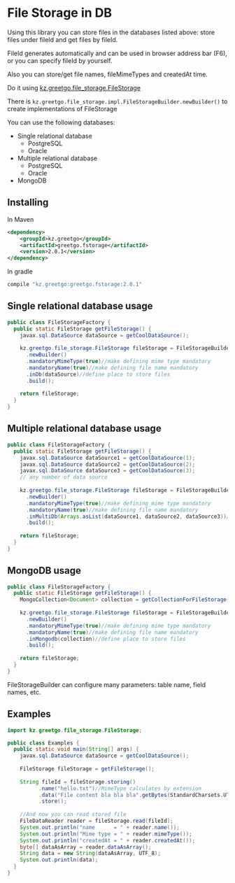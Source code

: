 # File Storage in DB

Using this library you can store files in the databases listed above: store files under fileId
and get files by fileId.

FileId generates automatically and can be used in browser address bar (F6), or you can specify fileId by yourself.

Also you can store/get file names, fileMimeTypes and createdAt time.

Do it using [kz.greetgo.file_storage.FileStorage](https://github.com/greetgo/greetgo.fstorage/blob/master/src/kz/greetgo/file_storage/FileStorage.java)

There is `kz.greetgo.file_storage.impl.FileStorageBuilder.newBuilder()` to create implementations of FileStorage

You can use the following databases:

 - Single relational database
   - PostgreSQL
   - Oracle
 - Multiple relational database
   - PostgreSQL
   - Oracle
 - MongoDB

## Installing

In Maven

```xml
<dependency>
    <groupId>kz.greetgo</groupId>
    <artifactId>greetgo.fstorage</artifactId>
    <version>2.0.1</version>
</dependency>
```

In gradle

```groovy
compile "kz.greetgo:greetgo.fstorage:2.0.1"
```

## Single relational database usage

```java
public class FileStorageFactory {
  public static FileStorage getFileStorage() {
    javax.sql.DataSource dataSource = getCoolDataSource();
    
    kz.greetgo.file_storage.FileStorage fileStorage = FileStorageBuilder
      .newBuilder()
      .mandatoryMimeType(true)//make defining mime type mandatory
      .mandatoryName(true)//make defining file name mandatory
      .inDb(dataSource)//define place to store files
      .build();
    
    return fileStorage;
  }
}
```

## Multiple relational database usage

```java
public class FileStorageFactory {
  public static FileStorage getFileStorage() {
    javax.sql.DataSource dataSource1 = getCoolDataSource(1);
    javax.sql.DataSource dataSource2 = getCoolDataSource(2);
    javax.sql.DataSource dataSource3 = getCoolDataSource(3);
    // any number of data source
    
    kz.greetgo.file_storage.FileStorage fileStorage = FileStorageBuilder
      .newBuilder()
      .mandatoryMimeType(true)//make defining mime type mandatory
      .mandatoryName(true)//make defining file name mandatory
      .inMultiDb(Arrays.asList(dataSource1, dataSource2, dataSource3))//define place to store files
      .build();
    
    return fileStorage;
  }
}
```

## MongoDB usage

```java
public class FileStorageFactory {
  public static FileStorage getFileStorage() {
    MongoCollection<Document> collection = getCollectionForFileStorage();
    
    kz.greetgo.file_storage.FileStorage fileStorage = FileStorageBuilder
      .newBuilder()
      .mandatoryMimeType(true)//make defining mime type mandatory
      .mandatoryName(true)//make defining file name mandatory
      .inMongodb(collection)//define place to store files
      .build();
    
    return fileStorage;
  }
}
```

FileStorageBuilder can configure many parameters: table name, field names, etc.

## Examples

```java
import kz.greetgo.file_storage.FileStorage;

public class Examples {
  public static void main(String[] args) {
    javax.sql.DataSource dataSource = getCoolDataSource();
    
    FileStorage fileStorage = getFileStorage();
    
    String fileId = fileStorage.storing()
          .name("hello.txt")//MimeType calculates by extension
          .data("File content bla bla bla".getBytes(StandardCharsets.UTF_8))
          .store();
    
    //And now you can read stored file
    FileDataReader reader = fileStorage.read(fileId);
    System.out.println("name      = " + reader.name());
    System.out.println("Mime type = " + reader.mimeType());
    System.out.println("createdAt = " + reader.createdAt());
    byte[] dataAsArray = reader.dataAsArray();
    String data = new String(dataAsArray, UTF_8);
    System.out.println(data);
  }
}
```
